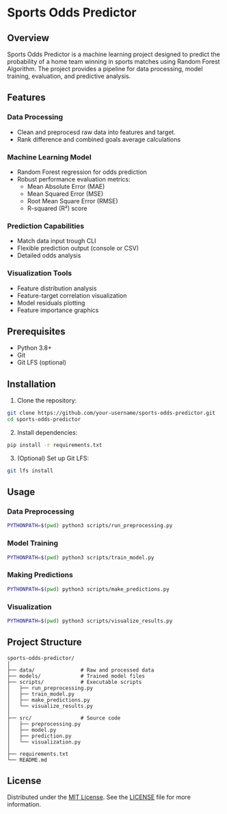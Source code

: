 # Sports Odds Predictor

## Overview

Sports Odds Predictor is a machine learning project designed to predict the probability of a home team winning in sports matches using Random Forest Algorithm. The project provides a pipeline for data processing, model training, evaluation, and predictive analysis.

## Features

### Data Processing
- Clean and preprocesd raw data into features and target.
- Rank difference and combined goals average calculations

### Machine Learning Model
- Random Forest regression for odds prediction
- Robust performance evaluation metrics:
  - Mean Absolute Error (MAE)
  - Mean Squared Error (MSE)
  - Root Mean Square Error (RMSE)
  - R-squared (R²) score

### Prediction Capabilities
- Match data input trough CLI
- Flexible prediction output (console or CSV)
- Detailed odds analysis

### Visualization Tools
- Feature distribution analysis
- Feature-target correlation visualization
- Model residuals plotting
- Feature importance graphics

## Prerequisites

- Python 3.8+
- Git
- Git LFS (optional)

## Installation

1. Clone the repository:
```bash
git clone https://github.com/your-username/sports-odds-predictor.git
cd sports-odds-predictor
```

2. Install dependencies:
```bash
pip install -r requirements.txt
```

3. (Optional) Set up Git LFS:
```bash
git lfs install
```

## Usage

### Data Preprocessing
```bash
PYTHONPATH=$(pwd) python3 scripts/run_preprocessing.py
```

### Model Training
```bash
PYTHONPATH=$(pwd) python3 scripts/train_model.py
```

### Making Predictions
```bash
PYTHONPATH=$(pwd) python3 scripts/make_predictions.py
```

### Visualization
```bash
PYTHONPATH=$(pwd) python3 scripts/visualize_results.py
```

## Project Structure
```
sports-odds-predictor/
│
├── data/               # Raw and processed data
├── models/             # Trained model files
├── scripts/            # Executable scripts
│   ├── run_preprocessing.py
│   ├── train_model.py
│   ├── make_predictions.py
│   └── visualize_results.py
│
├── src/                # Source code
│   ├── preprocessing.py
│   ├── model.py
│   ├── prediction.py
│   └── visualization.py
│
├── requirements.txt
└── README.md
```


## License

Distributed under the [MIT License](LICENSE). See the [LICENSE](LICENSE) file for more information.
